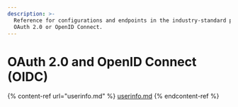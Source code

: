 ```yaml
---
description: >-
  Reference for configurations and endpoints in the industry-standard protocols
  OAuth 2.0 or OpenID Connect.
---
```


# OAuth 2.0 and OpenID Connect (OIDC)



{% content-ref url="userinfo.md" %}
[userinfo.md](userinfo.md)
{% endcontent-ref %}
